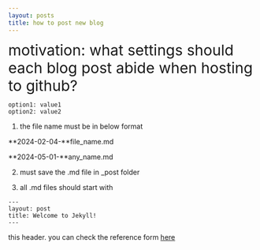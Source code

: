 ```yaml
---
layout: posts
title: how to post new blog
---
```


<div style='font-size: 30px;'>motivation: what settings should each blog post abide when hosting to github?</div>

```table-of-contents
option1: value1
option2: value2
```


1. the file name must be in below format

**2024-02-04-**file_name.md

**2024-05-01-**any_name.md


2. must save the .md file in _post folder

3. all .md files should start with

```
---
layout: post
title: Welcome to Jekyll!
---
```



this header.
you can check the reference form [here](https://jekyllrb.com/docs/posts/)

